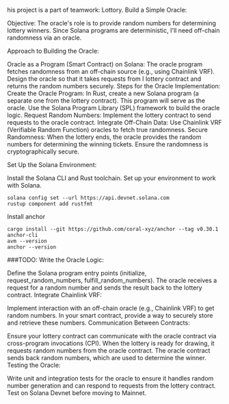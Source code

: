his project is a part of teamwork: Lottory.
Build a Simple Oracle:

Objective: The oracle's role is to provide random numbers for determining lottery winners. Since Solana programs are deterministic, I'll need off-chain randomness via an oracle.

Approach to Building the Oracle:

Oracle as a Program (Smart Contract) on Solana:
The oracle program fetches randomness from an off-chain source (e.g., using Chainlink VRF).
Design the oracle so that it takes requests from I lottery contract and returns the random numbers securely.
Steps for the Oracle Implementation:
Create the Oracle Program:
In Rust, create a new Solana program (a separate one from the lottery contract). This program will serve as the oracle.
Use the Solana Program Library (SPL) framework to build the oracle logic.
Request Random Numbers: Implement the lottery contract to send requests to the oracle contract.
Integrate Off-Chain Data: Use Chainlink VRF (Verifiable Random Function) oracles to fetch true randomness.
Secure Randomness: When the lottery ends, the oracle provides the random numbers for determining the winning tickets. Ensure the randomness is cryptographically secure.

Set Up the Solana Environment:

Install the Solana CLI and Rust toolchain. Set up your environment to work with Solana.
```
solana config set --url https://api.devnet.solana.com
rustup component add rustfmt
```
Install anchor
```
cargo install --git https://github.com/coral-xyz/anchor --tag v0.30.1 anchor-cli
avm --version
anchor --version
```

###TODO:
Write the Oracle Logic:

Define the Solana program entry points (initialize, request_random_numbers, fulfill_random_numbers).
The oracle receives a request for a random number and sends the result back to the lottery contract.
Integrate Chainlink VRF:

Implement interaction with an off-chain oracle (e.g., Chainlink VRF) to get random numbers.
In your smart contract, provide a way to securely store and retrieve these numbers.
Communication Between Contracts:

Ensure your lottery contract can communicate with the oracle contract via cross-program invocations (CPI).
When the lottery is ready for drawing, it requests random numbers from the oracle contract.
The oracle contract sends back random numbers, which are used to determine the winner.
Testing the Oracle:

Write unit and integration tests for the oracle to ensure it handles random number generation and can respond to requests from the lottery contract.
Test on Solana Devnet before moving to Mainnet.
